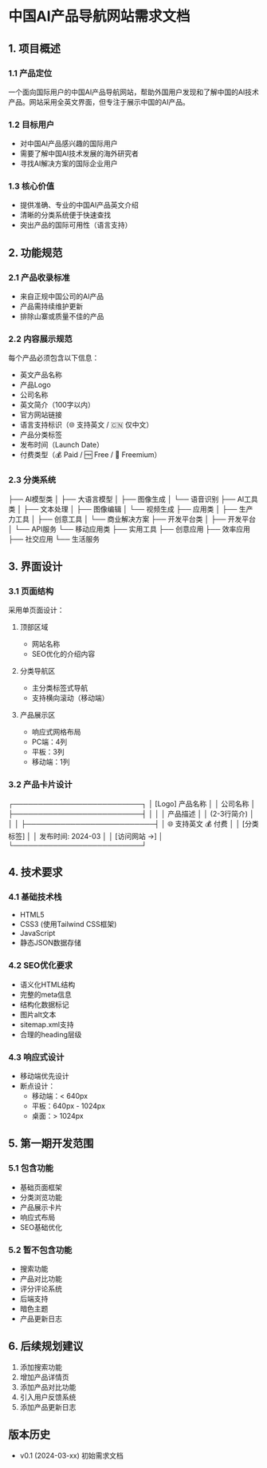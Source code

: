 # 中国AI产品导航网站需求文档

## 1. 项目概述

### 1.1 产品定位
一个面向国际用户的中国AI产品导航网站，帮助外国用户发现和了解中国的AI技术产品。网站采用全英文界面，但专注于展示中国的AI产品。

### 1.2 目标用户
- 对中国AI产品感兴趣的国际用户
- 需要了解中国AI技术发展的海外研究者
- 寻找AI解决方案的国际企业用户

### 1.3 核心价值
- 提供准确、专业的中国AI产品英文介绍
- 清晰的分类系统便于快速查找
- 突出产品的国际可用性（语言支持）

## 2. 功能规范

### 2.1 产品收录标准
- 来自正规中国公司的AI产品
- 产品需持续维护更新
- 排除山寨或质量不佳的产品

### 2.2 内容展示规范
每个产品必须包含以下信息：
- 英文产品名称
- 产品Logo
- 公司名称
- 英文简介（100字以内）
- 官方网站链接
- 语言支持标识（🌐 支持英文 / 🇨🇳 仅中文）
- 产品分类标签
- 发布时间（Launch Date）
- 付费类型（💰 Paid / 🆓 Free / 🔄 Freemium）

### 2.3 分类系统 
├── AI模型类
│ ├── 大语言模型
│ ├── 图像生成
│ └── 语音识别
├── AI工具类
│ ├── 文本处理
│ ├── 图像编辑
│ └── 视频生成
├── 应用类
│ ├── 生产力工具
│ ├── 创意工具
│ └── 商业解决方案
├── 开发平台类
│ ├── 开发平台
│ └── API服务
└── 移动应用类
    ├── 实用工具
    ├── 创意应用
    ├── 效率应用
    ├── 社交应用
    └── 生活服务

## 3. 界面设计

### 3.1 页面结构
采用单页面设计：
1. 顶部区域
   - 网站名称
   - SEO优化的介绍内容

2. 分类导航区
   - 主分类标签式导航
   - 支持横向滚动（移动端）

3. 产品展示区
   - 响应式网格布局
   - PC端：4列
   - 平板：3列
   - 移动端：1列

### 3.2 产品卡片设计

┌──────────────────────────┐
│ [Logo]  产品名称         │
│         公司名称         │
├──────────────────────────┤
│                          │
│ 产品描述                 │
│ (2-3行简介)             │
│                          │
├──────────────────────────┤
│ 🌐 支持英文 💰 付费      │
│ [分类标签]               │
│ 发布时间: 2024-03        │
│ [访问网站 →]             │
└──────────────────────────┘


## 4. 技术要求

### 4.1 基础技术栈
- HTML5
- CSS3 (使用Tailwind CSS框架)
- JavaScript
- 静态JSON数据存储

### 4.2 SEO优化要求
- 语义化HTML结构
- 完整的meta信息
- 结构化数据标记
- 图片alt文本
- sitemap.xml支持
- 合理的heading层级

### 4.3 响应式设计
- 移动端优先设计
- 断点设计：
  - 移动端：< 640px
  - 平板：640px - 1024px
  - 桌面：> 1024px

## 5. 第一期开发范围

### 5.1 包含功能
- 基础页面框架
- 分类浏览功能
- 产品展示卡片
- 响应式布局
- SEO基础优化

### 5.2 暂不包含功能
- 搜索功能
- 产品对比功能
- 评分评论系统
- 后端支持
- 暗色主题
- 产品更新日志

## 6. 后续规划建议
1. 添加搜索功能
2. 增加产品详情页
3. 添加产品对比功能
4. 引入用户反馈系统
5. 添加产品更新日志

## 版本历史

- v0.1 (2024-03-xx) 初始需求文档
